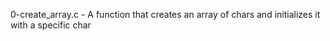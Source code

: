 0-create_array.c - A function that creates an array of chars and initializes it with a specific char
